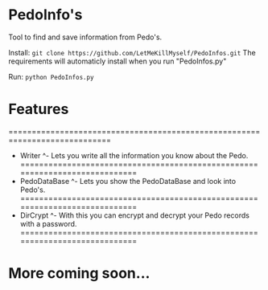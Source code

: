 # PedoInfo's
Tool to find and save information from Pedo's.

Install:
```git clone https://github.com/LetMeKillMyself/PedoInfos.git```
The requirements will automaticly install when you run "PedoInfos.py"

Run:
```python PedoInfos.py```

# Features
============================================================================
- Writer
^- Lets you write all the information you know about the Pedo.
============================================================================
- PedoDataBase
^- Lets you show the PedoDataBase and look into Pedo's.
============================================================================
- DirCrypt
^- With this you can encrypt and decrypt your Pedo records with a password.
============================================================================

# More coming soon...
